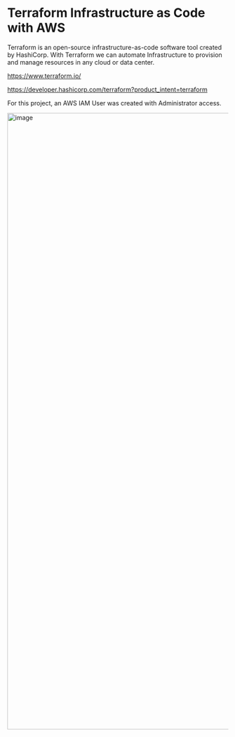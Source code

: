 # Terraform Infrastructure as Code with AWS

Terraform is an open-source infrastructure-as-code software tool created by HashiCorp. With Terraform we can automate Infrastructure to provision and manage resources in any cloud or data center.

https://www.terraform.io/

https://developer.hashicorp.com/terraform?product_intent=terraform

For this project, an AWS IAM User was created with Administrator access.

<img width="1404" alt="image" src="https://github.com/user-attachments/assets/92ec10dc-f4e9-429f-84ba-751e5f3378f3">
